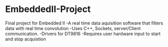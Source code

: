 # EmbeddedII-Project
Final project for Embedded II
-A real time data aquisition software that filters  data with real time convolution 
-Uses C++, Sockets, server/Client communication.
-Drivers for DT9816
-Requires user hardware input to start and stop acquistion 


